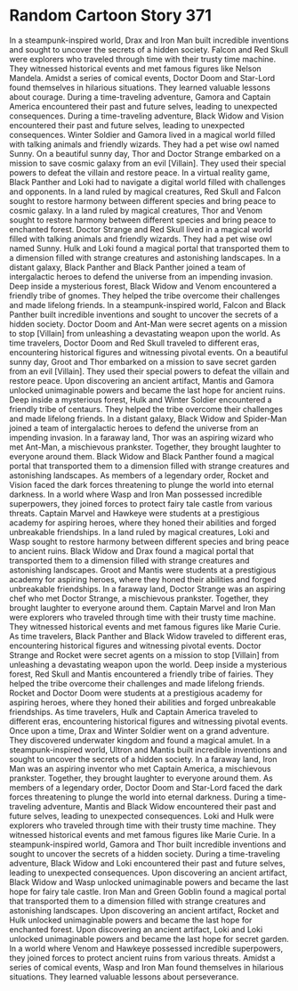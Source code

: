 # Random Cartoon Story 371

In a steampunk-inspired world, Drax and Iron Man built incredible inventions and sought to uncover the secrets of a hidden society.
Falcon and Red Skull were explorers who traveled through time with their trusty time machine. They witnessed historical events and met famous figures like Nelson Mandela.
Amidst a series of comical events, Doctor Doom and Star-Lord found themselves in hilarious situations. They learned valuable lessons about courage.
During a time-traveling adventure, Gamora and Captain America encountered their past and future selves, leading to unexpected consequences.
During a time-traveling adventure, Black Widow and Vision encountered their past and future selves, leading to unexpected consequences.
Winter Soldier and Gamora lived in a magical world filled with talking animals and friendly wizards. They had a pet wise owl named Sunny.
On a beautiful sunny day, Thor and Doctor Strange embarked on a mission to save cosmic galaxy from an evil [Villain]. They used their special powers to defeat the villain and restore peace.
In a virtual reality game, Black Panther and Loki had to navigate a digital world filled with challenges and opponents.
In a land ruled by magical creatures, Red Skull and Falcon sought to restore harmony between different species and bring peace to cosmic galaxy.
In a land ruled by magical creatures, Thor and Venom sought to restore harmony between different species and bring peace to enchanted forest.
Doctor Strange and Red Skull lived in a magical world filled with talking animals and friendly wizards. They had a pet wise owl named Sunny.
Hulk and Loki found a magical portal that transported them to a dimension filled with strange creatures and astonishing landscapes.
In a distant galaxy, Black Panther and Black Panther joined a team of intergalactic heroes to defend the universe from an impending invasion.
Deep inside a mysterious forest, Black Widow and Venom encountered a friendly tribe of gnomes. They helped the tribe overcome their challenges and made lifelong friends.
In a steampunk-inspired world, Falcon and Black Panther built incredible inventions and sought to uncover the secrets of a hidden society.
Doctor Doom and Ant-Man were secret agents on a mission to stop [Villain] from unleashing a devastating weapon upon the world.
As time travelers, Doctor Doom and Red Skull traveled to different eras, encountering historical figures and witnessing pivotal events.
On a beautiful sunny day, Groot and Thor embarked on a mission to save secret garden from an evil [Villain]. They used their special powers to defeat the villain and restore peace.
Upon discovering an ancient artifact, Mantis and Gamora unlocked unimaginable powers and became the last hope for ancient ruins.
Deep inside a mysterious forest, Hulk and Winter Soldier encountered a friendly tribe of centaurs. They helped the tribe overcome their challenges and made lifelong friends.
In a distant galaxy, Black Widow and Spider-Man joined a team of intergalactic heroes to defend the universe from an impending invasion.
In a faraway land, Thor was an aspiring wizard who met Ant-Man, a mischievous prankster. Together, they brought laughter to everyone around them.
Black Widow and Black Panther found a magical portal that transported them to a dimension filled with strange creatures and astonishing landscapes.
As members of a legendary order, Rocket and Vision faced the dark forces threatening to plunge the world into eternal darkness.
In a world where Wasp and Iron Man possessed incredible superpowers, they joined forces to protect fairy tale castle from various threats.
Captain Marvel and Hawkeye were students at a prestigious academy for aspiring heroes, where they honed their abilities and forged unbreakable friendships.
In a land ruled by magical creatures, Loki and Wasp sought to restore harmony between different species and bring peace to ancient ruins.
Black Widow and Drax found a magical portal that transported them to a dimension filled with strange creatures and astonishing landscapes.
Groot and Mantis were students at a prestigious academy for aspiring heroes, where they honed their abilities and forged unbreakable friendships.
In a faraway land, Doctor Strange was an aspiring chef who met Doctor Strange, a mischievous prankster. Together, they brought laughter to everyone around them.
Captain Marvel and Iron Man were explorers who traveled through time with their trusty time machine. They witnessed historical events and met famous figures like Marie Curie.
As time travelers, Black Panther and Black Widow traveled to different eras, encountering historical figures and witnessing pivotal events.
Doctor Strange and Rocket were secret agents on a mission to stop [Villain] from unleashing a devastating weapon upon the world.
Deep inside a mysterious forest, Red Skull and Mantis encountered a friendly tribe of fairies. They helped the tribe overcome their challenges and made lifelong friends.
Rocket and Doctor Doom were students at a prestigious academy for aspiring heroes, where they honed their abilities and forged unbreakable friendships.
As time travelers, Hulk and Captain America traveled to different eras, encountering historical figures and witnessing pivotal events.
Once upon a time, Drax and Winter Soldier went on a grand adventure. They discovered underwater kingdom and found a magical amulet.
In a steampunk-inspired world, Ultron and Mantis built incredible inventions and sought to uncover the secrets of a hidden society.
In a faraway land, Iron Man was an aspiring inventor who met Captain America, a mischievous prankster. Together, they brought laughter to everyone around them.
As members of a legendary order, Doctor Doom and Star-Lord faced the dark forces threatening to plunge the world into eternal darkness.
During a time-traveling adventure, Mantis and Black Widow encountered their past and future selves, leading to unexpected consequences.
Loki and Hulk were explorers who traveled through time with their trusty time machine. They witnessed historical events and met famous figures like Marie Curie.
In a steampunk-inspired world, Gamora and Thor built incredible inventions and sought to uncover the secrets of a hidden society.
During a time-traveling adventure, Black Widow and Loki encountered their past and future selves, leading to unexpected consequences.
Upon discovering an ancient artifact, Black Widow and Wasp unlocked unimaginable powers and became the last hope for fairy tale castle.
Iron Man and Green Goblin found a magical portal that transported them to a dimension filled with strange creatures and astonishing landscapes.
Upon discovering an ancient artifact, Rocket and Hulk unlocked unimaginable powers and became the last hope for enchanted forest.
Upon discovering an ancient artifact, Loki and Loki unlocked unimaginable powers and became the last hope for secret garden.
In a world where Venom and Hawkeye possessed incredible superpowers, they joined forces to protect ancient ruins from various threats.
Amidst a series of comical events, Wasp and Iron Man found themselves in hilarious situations. They learned valuable lessons about perseverance.